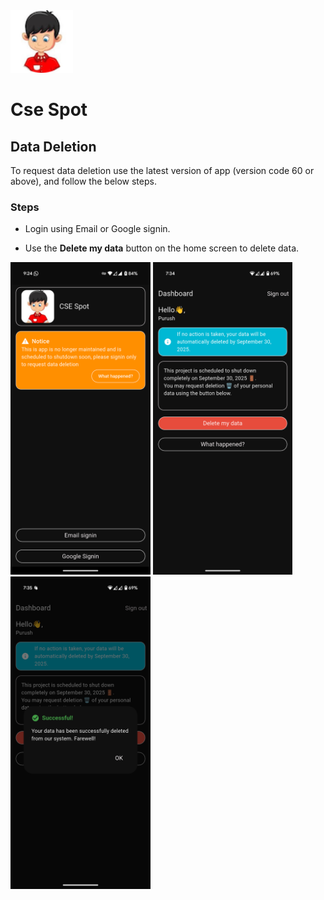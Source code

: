 <img src="./assets/images/cse-spot-logo.png" alt="CSE Spot" height="100"/>

# Cse Spot 

## Data Deletion
To request data deletion use the latest version of app (version code 60 or above), and follow the below steps.
### Steps
- Login using Email or Google signin.

- Use the **Delete my data** button on the home screen to delete data.
<p>
    <img src="./assets/images/signin-screen.png" alt="CSE Spot" height="500"/>
    <img src="./assets/images/home-screen.png" alt="CSE Spot" height="500"/>
    <img src="./assets/images/complete-data-deletion-page.png" alt="CSE Spot" height="500"/>
</p>
